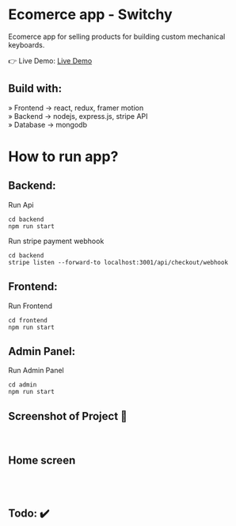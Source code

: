 <div align='center'><img style="width:20%"></div>

<h1>Ecomerce app - Switchy</h1>
<p>Ecomerce app for selling products for building custom mechanical keyboards.</p>

👉 Live Demo: <a href='https://ecommerce-keyboard-store.vercel.app/'>Live Demo</a>

<h2>Build with:</h2>

» Frontend -> react, redux, framer motion
<br>
» Backend -> nodejs, express.js, stripe API
<br>
» Database -> mongodb

<h1>How to run app? </h1>

<h2>Backend: </h2>

<p> Run Api </p>

```
cd backend
npm run start
```

<p> Run stripe payment webhook </p>

```
cd backend
stripe listen --forward-to localhost:3001/api/checkout/webhook
```

<h2>Frontend: </h2>

<p>Run Frontend </p>

```
cd frontend
npm run start
```

<h2>Admin Panel: </h2>

<p>Run Admin Panel </p>

```
cd admin
npm run start
```

<h2>Screenshot of Project 📸</h2>
<br>

## Home screen

<div align='center'>

<img src="">

</div>

<br>
<br>

<h2>Todo: ✔️</h2>
<br>

<br>
